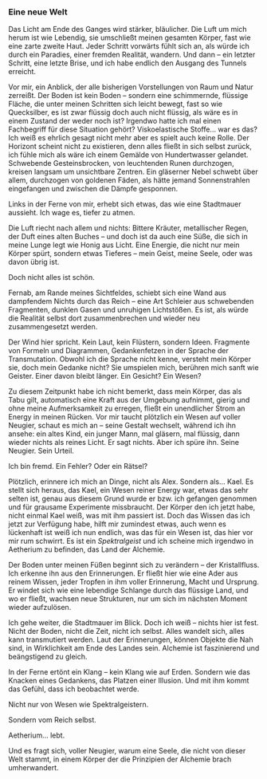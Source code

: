 ### Eine neue Welt

Das Licht am Ende des Ganges wird stärker, bläulicher. Die Luft um mich herum ist wie Lebendig, sie umschließt meinen gesamten Körper, fast wie eine zarte zweite Haut. Jeder Schritt vorwärts fühlt sich an, als würde ich durch ein Paradies, einer fremden Realität, wandern. Und dann – ein letzter Schritt, eine letzte Brise, und ich habe endlich den Ausgang des Tunnels erreicht.

Vor mir, ein Anblick, der alle bisherigen Vorstellungen von Raum und Natur zerreißt. Der Boden ist kein Boden – sondern eine schimmernde, flüssige Fläche, die unter meinen Schritten sich leicht bewegt, fast so wie Quecksilber, es ist zwar flüssig doch auch nicht flüssig, als wäre es in einem Zustand der weder noch ist? Irgendwo hatte ich mal einen Fachbegriff für diese Situation gehört? Viskoelastische Stoffe... war es das? Ich weiß es ehrlich gesagt nicht mehr aber es spielt auch keine Rolle. Der Horizont scheint nicht zu existieren, denn alles fließt in sich selbst zurück, ich fühle mich als wäre ich einem Gemälde von Hundertwasser gelandet. Schwebende Gesteinsbrocken, von leuchtenden Runen durchzogen, kreisen langsam um unsichtbare Zentren. Ein gläserner Nebel schwebt über allem, durchzogen von goldenen Fäden, als hätte jemand Sonnenstrahlen eingefangen und zwischen die Dämpfe gesponnen.

Links in der Ferne von mir, erhebt sich etwas, das wie eine Stadtmauer aussieht. 
Ich wage es, tiefer zu atmen.

Die Luft riecht nach allem und nichts: Bittere Kräuter, metallischer Regen, der Duft eines alten Buches – und doch ist da auch eine Süße, die sich in meine Lunge legt wie Honig aus Licht. Eine Energie, die nicht nur mein Körper spürt, sondern etwas Tieferes – mein Geist, meine Seele, oder was davon übrig ist. 

Doch nicht alles ist schön.

Fernab, am Rande meines Sichtfeldes, schiebt sich eine Wand aus dampfendem Nichts durch das Reich – eine Art Schleier aus schwebenden Fragmenten, dunklen Gasen und unruhigen Lichtstößen. Es ist, als würde die Realität selbst dort zusammenbrechen und wieder neu zusammengesetzt werden. 

Der Wind hier spricht. Kein Laut, kein Flüstern, sondern Ideen. Fragmente von Formeln und Diagrammen, Gedankenfetzen in der Sprache der Transmutation. Obwohl ich die Sprache nicht kenne, versteht mein Körper sie, doch mein Gedanke nicht? Sie umspielen mich, berühren mich sanft wie Geister. Einer davon bleibt länger. Ein Gesicht? Ein Wesen?

Zu diesem Zeitpunkt habe ich nicht bemerkt, dass mein Körper, das als Tabu gilt, automatisch eine Kraft aus der Umgebung aufnimmt, gierig und ohne meine Aufmerksamkeit zu erregen, fließt ein unendlicher Strom an Energy in meinen Rücken. Vor mir taucht plötzlich ein Wesen auf voller Neugier, schaut es mich an – seine Gestalt wechselt, während ich ihn ansehe: ein altes Kind, ein junger Mann, mal gläsern, mal flüssig, dann wieder nichts als reines Licht. Er sagt nichts. Aber ich spüre ihn. Seine Neugier. Sein Urteil.

Ich bin fremd. Ein Fehler? Oder ein Rätsel?

Plötzlich, erinnere ich mich an Dinge, nicht als Alex. Sondern als... Kael. Es stellt sich heraus, das Kael, ein Wesen reiner Energy war, etwas das sehr selten ist, genau aus diesem Grund wurde er bzw. ich gefangen genommen und für grausame Experimente missbraucht. Der Körper den ich jetzt habe, nicht einmal Kael weiß, was mit ihm passiert ist. Doch das Wissen das ich jetzt zur Verfügung habe, hilft mir zumindest etwas, auch wenn es lückenhaft ist weiß ich nun endlich, was das für ein Wesen ist, das hier vor mir rum schwirrt. Es ist ein _Spektralgeist_ und ich scheine mich irgendwo in Aetherium zu befinden, das Land der Alchemie.

Der Boden unter meinen Füßen beginnt sich zu verändern – der Kristallfluss. Ich erkenne ihn aus den Erinnerungen. Er fließt hier wie eine Ader aus reinem Wissen, jeder Tropfen in ihm voller Erinnerung, Macht und Ursprung. Er windet sich wie eine lebendige Schlange durch das flüssige Land, und wo er fließt, wachsen neue Strukturen, nur um sich im nächsten Moment wieder aufzulösen.

Ich gehe weiter, die Stadtmauer im Blick. Doch ich weiß – nichts hier ist fest. Nicht der Boden, nicht die Zeit, nicht ich selbst. Alles wandelt sich, alles kann transmutiert werden. Laut der Erinnerungen, können Objekte die Nah sind, in Wirklichkeit am Ende des Landes sein. Alchemie ist faszinierend und beängstigend zu gleich.

In der Ferne ertönt ein Klang – kein Klang wie auf Erden. Sondern wie das Knacken eines Gedankens, das Platzen einer Illusion. Und mit ihm kommt das Gefühl, dass ich beobachtet werde.

Nicht nur von Wesen wie Spektralgeistern.

Sondern vom Reich selbst.

Aetherium... lebt.

Und es fragt sich, voller Neugier, warum eine Seele, die nicht von dieser Welt stammt, in einem Körper der die Prinzipien der Alchemie brach umherwandert.